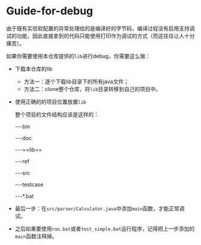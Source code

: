 # Guide-for-debug

由于既有实验软配置的异常处理给的是编译好的字节码，编译过程没有启用支持调试的功能，因此直接拿到的代码只能使用打印作为调试的方式（而这往往让人十分痛苦）。

如果你需要使用本仓库提供的`lib`进行debug，你需要这么做：

+ 下载本仓库的lib
  + 方法一：逐个下载lib目录下的所有java文件；
  + 方法二：clone整个仓库，将`lib`目录转移到自己的项目中。

+ 使用正确的的项目位置放置`lib`

  整个项目的文件结构应该是这样的：

  ---bin

  ---doc

  ---==lib==

  ---ref

  ---src

  ---testcase

  ---*.bat

+ 最后一步：在`src/parser/Calculator.java`中添加`main`函数，才能正常调试。

+ 之后如果要使用`run.bat`或者`test_simple.bat`运行程序，记得把上一步添加的`main`函数注释掉。